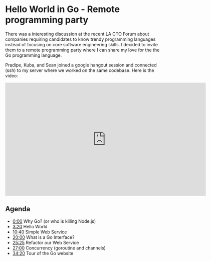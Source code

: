 <meta property="og:title" content="Hello World in Go - Remote pair programming party" />
<meta property="og:image" content="https://oren.github.io/images/go.jpg" />

<meta name="twitter:title" content="Hello World in Go - Remote pair programming party">
<meta name="twitter:creator" content="@oreng">

# Hello World in Go - Remote programming party

There was a interesting discussion at the recent LA CTO Forum about companies requiring candidates to know trendy programming languages instead of focusing on core software engineering skills. I decided to invite them to a remote programming party where I can share my love for the the Go programming language.

Pradipe, Kuba, and Sean joined a google hangout session and connected (ssh) to my server where we worked on the same codebase. Here is the video:

<iframe width="640" height="360" src="https://www.youtube.com/embed/y9ufkAS6mug?rel=0&amp;showinfo=0" frameborder="0" allowfullscreen></iframe>

## Agenda

* [0:00](http://www.youtube.com/watch?v=y9ufkAS6mug) Why Go? (or who is killing Node.js)
* [3:20](http://www.youtube.com/watch?v=y9ufkAS6mug&t=3m20s) Hello World
* [10:40](http://www.youtube.com/watch?v=y9ufkAS6mug&t=10m40s) Simple Web Service
* [20:00](http://www.youtube.com/watch?v=y9ufkAS6mug&t=20m00s) What is a Go Interface?
* [25:25](http://www.youtube.com/watch?v=y9ufkAS6mug&t=25m25s) Refactor our Web Service
* [27:00](http://www.youtube.com/watch?v=y9ufkAS6mug&t=27m00s) Concurrency (goroutine and channels)
* [34:20](http://www.youtube.com/watch?v=y9ufkAS6mug&t=34m20s) Tour of the Go website
